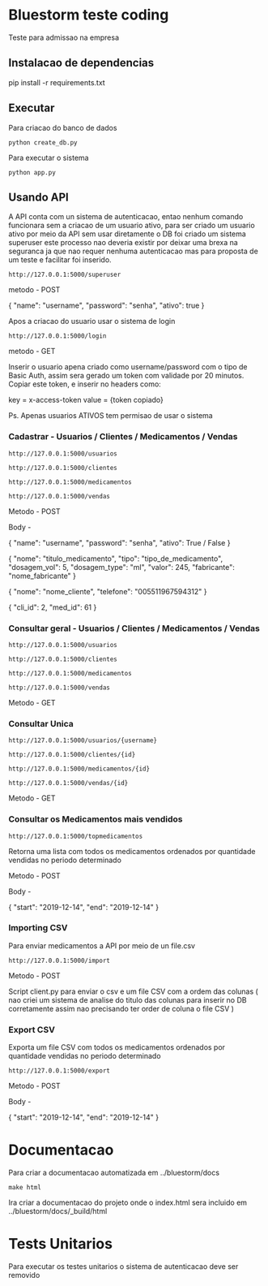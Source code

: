# Bluestorm teste coding

Teste para admissao na empresa

## Instalacao de dependencias 

pip install -r requirements.txt


## Executar 

Para criacao do banco de dados 

	python create_db.py
	
Para executar o sistema

	python app.py

## Usando API 

A API conta com un sistema de autenticacao, entao nenhum comando funcionara sem a criacao de um usuario ativo, para ser criado um usuario ativo por meio da API sem usar diretamente o DB foi criado um sistema superuser este processo nao deveria existir por deixar uma brexa na seguranca ja que nao requer nenhuma autenticacao mas para proposta de um teste e facilitar foi inserido.

	http://127.0.0.1:5000/superuser

metodo - POST

{
	"name": "username",
	"password": "senha",
	"ativo": true
}

Apos a criacao do usuario usar o sistema de login 

	http://127.0.0.1:5000/login

metodo - GET

Inserir o usuario apena criado como username/password com o tipo de Basic Auth, assim sera gerado um token com validade por 20 minutos.
Copiar este token, e inserir no headers como:

key  	= x-access-token
value 	= {token copiado}

Ps. Apenas usuarios ATIVOS tem permisao de usar o sistema

### Cadastrar -  Usuarios / Clientes / Medicamentos / Vendas

	http://127.0.0.1:5000/usuarios

	http://127.0.0.1:5000/clientes

	http://127.0.0.1:5000/medicamentos

	http://127.0.0.1:5000/vendas

Metodo - POST

Body -

{
	"name": "username",
	"password": "senha",
	"ativo": True / False
}

{
	"nome": "titulo_medicamento",
	"tipo": "tipo_de_medicamento",
	"dosagem_vol": 5,
	"dosagem_type": "ml",
	"valor": 245,
	"fabricante": "nome_fabricante"
}

{
	"nome": "nome_cliente",
	"telefone": "005511967594312"
}

{
	"cli_id": 2,
	"med_id": 61
}



### Consultar geral -  Usuarios / Clientes / Medicamentos / Vendas

	http://127.0.0.1:5000/usuarios

	http://127.0.0.1:5000/clientes

	http://127.0.0.1:5000/medicamentos

	http://127.0.0.1:5000/vendas

Metodo - GET



### Consultar Unica

	http://127.0.0.1:5000/usuarios/{username}

	http://127.0.0.1:5000/clientes/{id}

	http://127.0.0.1:5000/medicamentos/{id}

	http://127.0.0.1:5000/vendas/{id}

Metodo - GET



### Consultar os Medicamentos mais vendidos 

	http://127.0.0.1:5000/topmedicamentos

Retorna uma lista com todos os medicamentos ordenados por quantidade vendidas no periodo determinado 

Metodo - POST

Body -

{
	"start": "2019-12-14",
	"end": "2019-12-14"
}


### Importing CSV

Para enviar medicamentos a API por meio de un file.csv

	http://127.0.0.1:5000/import

Metodo - POST

Script client.py para enviar o csv e um file CSV com a ordem das colunas ( nao criei um sistema de analise do titulo das colunas para inserir no DB corretamente assim nao precisando ter order de coluna o file CSV )


### Export CSV

Exporta um file CSV com todos os medicamentos ordenados por quantidade vendidas no periodo determinado 

	http://127.0.0.1:5000/export

Metodo - POST

Body -

{
	"start": "2019-12-14",
	"end": "2019-12-14"
}


# Documentacao

Para criar a documentacao automatizada em ../bluestorm/docs

	make html
	
Ira criar a documentacao do projeto onde o index.html sera incluido em ../bluestorm/docs/_build/html


# Tests Unitarios 

Para executar os testes unitarios o sistema de autenticacao deve ser removido 
